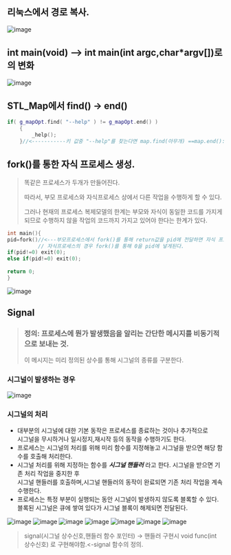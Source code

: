 ## 리눅스에서 경로 복사.
![image](https://user-images.githubusercontent.com/80379900/115230833-d56b4f00-a14f-11eb-82f7-3be05142a44e.png)

## int main(void) --> int main(int argc,char*argv[])로의 변화
![image](https://user-images.githubusercontent.com/80379900/115231145-2f6c1480-a150-11eb-9f91-d73bcc09c570.png)

## STL_Map에서 find() -> end()

```C++
if( g_mapOpt.find( "--help" ) != g_mapOpt.end() )
	{
		_help();
	}//<-----------키 값중 "--help"를 찾는다면 map.find(아무개) ==map.end(): 아무개 키를 못찾았다.
```

## fork()를 통한 자식 프로세스 생성.
>똑같은 프로세스가 두개가 만들어진다.
>
>따라서, 부모 프로세스와 자식프로세스 상에서 다른 작업을 수행하게 할 수 있다.
>
>그러나 현재의 프로세스 복제모델의 한계는 부모와 자식이 동일한 코드를 가지게 되므로 수행하지 않을 작업의 코드까지 가지고 있어야 한다는 한계가 있다.
```C++
int main(){
pid=fork()//<---부모프로세스에서 fork()를 통해 return값을 pid에 전달하면 자식 프로세스 ID(pid)가 입력된다.
          // 자식프로세스의 경우 fork()를 통해 0을 pid에 넣게된다.
if(pid!=0) exit(0);
else if(pid!=0) exit(0);
 
return 0;
}
```
![image](https://user-images.githubusercontent.com/80379900/115319515-f1580a80-a1ba-11eb-878b-241d4ab9e259.png)

## Signal

> ### 정의: 프로세스에 뭔가 발생했음을 알리는 간단한 메시지를 비동기적으로 보내는 것.
> 이 메시지는 미리 정의된 상수를 통해 시그널의 종류를 구분한다.

### 시그널이 발생하는 경우
![image](https://user-images.githubusercontent.com/80379900/115355672-da82d980-a1f5-11eb-92fd-2f9cb0c54143.png)

### 시그널의 처리
- 대부분의 시그널에 대한 기본 동작은 프로세스를 종료하는 것이나 추가적으로 <br>시그널을 무시하거나 일시정지,재시작 등의 동작을 수행하기도 한다.<br>
- 프로세스는 시그널의 처리를 위해 미리 함수를 지정해놓고 시그널을 받으면 해당 함수를 호출해 처리한다.<br> 
- 시그널 처리를 위해 지정하는 함수를 ***시그널 핸들러*** 라고 한다. 시그널을 받으면 기존 처리 작업을 중지한 후<br> 시그널 핸들러를 호출하며,시그널 핸들러의 동작이 완료되면 기존 처리 작업을 계속 수행한다.
- 프로세스는 특정 부분이 실행되는 동안 시그널이 발생하지 않도록 블록할 수 있다.<br>블록된 시그널은 큐에 쌓여 있다가 시그널 블록이 해제되면 전달된다.

![image](https://user-images.githubusercontent.com/80379900/115358695-e15f1b80-a1f8-11eb-91cf-f0077c5a2aaa.png)
![image](https://user-images.githubusercontent.com/80379900/115358797-fd62bd00-a1f8-11eb-9d34-d6ac384017bb.png)
![image](https://user-images.githubusercontent.com/80379900/115359931-1b7ced00-a1fa-11eb-9852-5d9689ff42ed.png)
![image](https://user-images.githubusercontent.com/80379900/115360702-d7d6b300-a1fa-11eb-910f-f49554e3161c.png)
![image](https://user-images.githubusercontent.com/80379900/115360868-fe94e980-a1fa-11eb-8c5e-dc828dd6870d.png)
![image](https://user-images.githubusercontent.com/80379900/115363466-7532e680-a1fd-11eb-9643-130d011f2c73.png)
![image](https://user-images.githubusercontent.com/80379900/115364971-e626ce00-a1fe-11eb-9b11-5cc4289c06af.png)
> signal(시그널 상수신호,핸들러 함수 포인터) -> 핸들러 구현시 void func(int 상수신호) 로 구현해야함.<-signal 함수의 정의.
